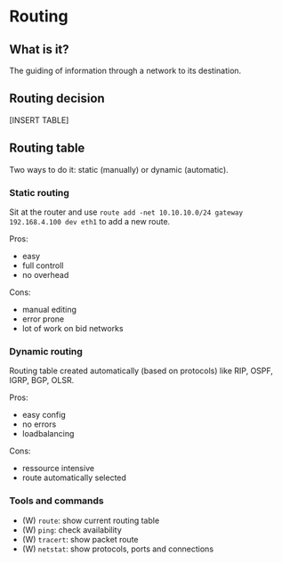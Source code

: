 # Routing

## What is it?

The guiding of information through a network to its destination.

## Routing decision

[INSERT TABLE]

## Routing table

Two ways to do it: static (manually) or dynamic (automatic).

### Static routing

Sit at the router and use `route add -net 10.10.10.0/24 gateway 192.168.4.100 dev eth1` to add a new route.

Pros:

- easy
- full controll
- no overhead

Cons:

- manual editing
- error prone
- lot of work on bid networks

### Dynamic routing

Routing table created automatically (based on protocols) like RIP, OSPF, IGRP, BGP, OLSR.

Pros:

- easy config
- no errors
- loadbalancing

Cons:

- ressource intensive
- route automatically selected


### Tools and commands

- (W) `route`: show current routing table
- (W) `ping`: check availability
- (W) `tracert`: show packet route
- (W) `netstat`: show protocols, ports and connections